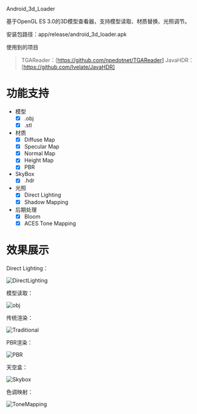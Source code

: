 Android_3d_Loader

基于OpenGL ES 3.0的3D模型查看器，支持模型读取、材质替换、光照调节。

安装包路径：app/release/android_3d_loader.apk

使用到的项目

> TGAReader：[https://github.com/npedotnet/TGAReader]
> JavaHDR：[https://github.com/Ivelate/JavaHDR]

# 功能支持

- 模型
  - [x] .obj
  - [x] .stl
- 材质
  - [x] Diffuse Map
  - [x] Specular Map
  - [x] Normal Map
  - [x] Height Map
  - [x] PBR
- SkyBox
  - [x] .hdr
- 光照
  - [x] Direct Lighting
  - [x] Shadow Mapping
- 后期处理
  - [x] Bloom
  - [x] ACES Tone Mapping

# 效果展示

Direct Lighting：

![DirectLighting](http://sfive233.gitee.io/img/direct_lighting.png "DirectLighting")

模型读取：

![obj](http://sfive233.gitee.io/img/obj.gif "obj")

传统渲染：

![Traditional](http://sfive233.gitee.io/img/traditional.png "Traditional")

PBR渲染：

![PBR](http://sfive233.gitee.io/img/pbr.png "PBR")

天空盒：

![Skybox](http://sfive233.gitee.io/img/skybox.gif "Skybox")

色调映射：

![ToneMapping](http://sfive233.gitee.io/img/tone_mapping.gif "ToneMapping")